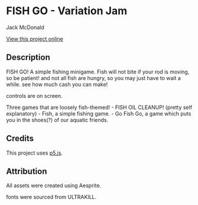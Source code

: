 # FISH GO - Variation Jam

Jack McDonald

[View this project online](https://mcbeaniee.github.io/cart253/topics/projects/variation-jam-jack/fish-go)

## Description
FISH GO! A simple fishing minigame. Fish will not bite if your rod is moving, so be patient!
and not all fish are hungry, so you may just have to wait a while. see how much cash you can make!

controls are on screen.

Three games that are loosely fish-themed!
    - FISH OIL CLEANUP! (pretty self explanatory)
    - Fish, a simple fishing game.
    - Go Fish Go, a game which puts you in the shoes(?) of our aquatic friends.

## Credits

This project uses [p5.js](https://p5js.org).

## Attribution

All assets were created using Aesprite.

fonts were sourced from ULTRAKILL.